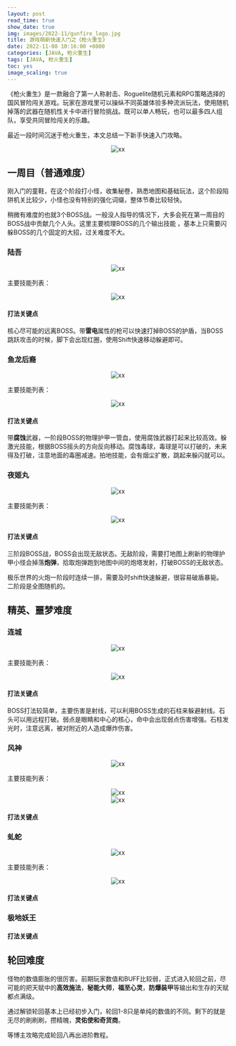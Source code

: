 ```yaml
---
layout: post
read_time: true
show_date: true
img: images/2022-11/gunfire_logo.jpg
title: 游戏萌新快速入门之《枪火重生》
date: 2022-11-08 10:16:00 +0800
categories: [JAVA, 枪火重生]
tags: [JAVA, 枪火重生]
toc: yes
image_scaling: true
---
```


《枪火重生》是一款融合了第一人称射击、Roguelite随机元素和RPG策略选择的国风冒险闯关游戏。玩家在游戏里可以操纵不同英雄体验多种流派玩法，使用随机掉落的武器在随机性关卡中进行冒险挑战。既可以单人畅玩，也可以最多四人组队，享受共同冒险闯关的乐趣。

最近一段时间沉迷于枪火重生，本文总结一下新手快速入门攻略。


<div align="center"><img src="{{site.baseurl}}images/{{page.date | date: "%Y-%m"}}/gunfire_reborn.png" alt="xx" class="image-click-scaling"/></div>

## 一周目（普通难度）

刚入门的童鞋，在这个阶段打小怪，收集秘卷，熟悉地图和基础玩法，这个阶段陷阱机关比较少，小怪也没有特别的强化词缀，整体节奏比较轻快。

稍微有难度的也就3个BOSS战。一般没人指导的情况下，大多会死在第一周目的BOSS战中贡献几个人头。这里主要梳理BOSS的几个输出技能
，基本上只需要闪躲BOSS的几个固定的大招，过关难度不大。

### 陆吾

<div align="center"><img src="{{site.baseurl}}images/{{page.date | date: "%Y-%m"}}/gunfire_boss_luwu.png" alt="xx" class="image-click-scaling"/></div>

主要技能列表：

<div align="center"><img src="{{site.baseurl}}images/{{page.date | date: "%Y-%m"}}/gunfire_luwu_skills.png" alt="xx" class="image-click-scaling"/></div>

#### 打法关键点

核心尽可能的远离BOSS。带**雷电**属性的枪可以快速打掉BOSS的护盾，当BOSS跳跃攻击的时候，脚下会出现红圈，使用Shift快速移动躲避即可。


### 鱼龙后裔

<div align="center"><img src="{{site.baseurl}}images/{{page.date | date: "%Y-%m"}}/gunfire_boss_yulonghouyi.png" alt="xx" class="image-click-scaling"/></div>

主要技能列表：

<div align="center"><img src="{{site.baseurl}}images/{{page.date | date: "%Y-%m"}}/gunfire_boss_yulonghouyi_skills.png" alt="xx" class="image-click-scaling"/></div>

#### 打法关键点

带**腐蚀**武器，一阶段BOSS的物理护甲一管血，使用腐蚀武器打起来比较高效。躲激光技能，根据BOSS摇头的方向反向移动。腐蚀毒球，毒球是可以打破的，未来得及打破，注意地面的毒圈减速。拍地技能，会有烟尘扩散，跳起来躲闪就可以。


### 夜姬丸

<div align="center"><img src="{{site.baseurl}}images/{{page.date | date: "%Y-%m"}}/gunfire_boss_yejiwan.png" alt="xx" class="image-click-scaling"/></div>

主要技能列表：

<div align="center"><img src="{{site.baseurl}}images/{{page.date | date: "%Y-%m"}}/gunfire_boss_yejiwan_skills.png" alt="xx" class="image-click-scaling"/></div>

#### 打法关键点

三阶段BOSS战，BOSS会出现无敌状态。无敌阶段，需要打地图上刷新的物理护甲小怪会掉落**炮弹**，拾取炮弹跑到地图中间的炮塔发射，打破BOSS的无敌状态。

极乐世界的火炮一阶段时连续一排，需要及时shift快速躲避，很容易破盾暴毙。二阶段是全图随机的。


## 精英、噩梦难度

### 连城

<div align="center"><img src="{{site.baseurl}}images/{{page.date | date: "%Y-%m"}}/gunfire_boss_liancheng.png" alt="xx" class="image-click-scaling"/></div>

主要技能列表：

<div align="center"><img src="{{site.baseurl}}images/{{page.date | date: "%Y-%m"}}/gunfire_boss_liancheng_skills.png" alt="xx" class="image-click-scaling"/></div>

#### 打法关键点

BOSS打法较简单，主要伤害是射线，可以利用BOSS生成的石柱来躲避射线。石头可以用远程打破。弱点是眼睛和中心的核心，命中会出现弱点伤害增强。石柱发光时，注意远离，被对附近的人造成爆炸伤害。

### 风神

<div align="center"><img src="{{site.baseurl}}images/{{page.date | date: "%Y-%m"}}/gunfire_boss_windgod.png" alt="xx" class="image-click-scaling"/></div>

主要技能列表：

<div align="center"><img src="{{site.baseurl}}images/{{page.date | date: "%Y-%m"}}/gunfire_boss_windgod_skills.png" alt="xx" class="image-click-scaling"/></div>
<div align="center"><img src="{{site.baseurl}}images/{{page.date | date: "%Y-%m"}}/gunfire_boss_windgod_skills2.png" alt="xx" class="image-click-scaling"/></div>

#### 打法关键点

### 虬蛇

<div align="center"><img src="{{site.baseurl}}images/{{page.date | date: "%Y-%m"}}/gunfire_boss_qiushe.png" alt="xx" class="image-click-scaling"/></div>

主要技能列表：

<div align="center"><img src="{{site.baseurl}}images/{{page.date | date: "%Y-%m"}}/gunfire_boss_qiushe_skills.png" alt="xx" class="image-click-scaling"/></div>

#### 打法关键点


### 极地妖王



#### 打法关键点


## 轮回难度

怪物的数值膨胀的很厉害。前期玩家数值和BUFF比较弱，正式进入轮回之前，尽可能的把天赋中的**高效施法**，**秘能大师**，**福至心灵**，**防爆装甲**等输出和生存的天赋都点满级。

通过解锁轮回基本上已经初步入门，轮回1-8只是单纯的数值的不同。剩下的就是无尽的刷刷刷，攒精魄，**灵佑使和奇货商**。

等博主攻略完成轮回八再出进阶教程。



